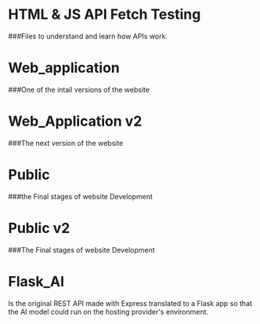
# HTML & JS API Fetch Testing 
###Files to understand and learn how APIs work. 

# Web_application 
###One of the intail versions of the website

# Web_Application v2
###The next version of the website

# Public 
###the Final stages of website Development

# Public v2
###The Final stages of website Development 

# Flask_AI 

Is the original REST API made with Express translated to a Flask app so that the AI model could run on the hosting provider's environment.
